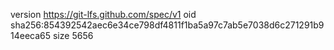 version https://git-lfs.github.com/spec/v1
oid sha256:854392542aec6e34ce798df4811f1ba5a97c7ab5e7038d6c271291b914eeca65
size 5656
